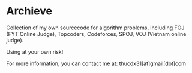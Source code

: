 Archieve
========

Collection of my own sourcecode for algorithm problems, including FOJ (FYT Online Judge), Topcoders, Codeforces, SPOJ, VOJ (Vietnam online judge).

Using at your own risk!

For more information, you can contact me at: thucdx31[at]gmail[dot]com

